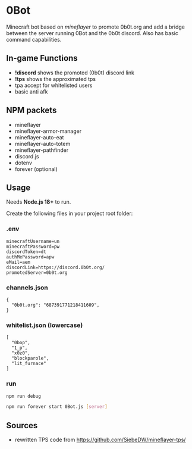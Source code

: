 # 0Bot
Minecraft bot based on *mineflayer* to promote 0b0t.org and add a bridge between the server running 0Bot and the 0b0t discord. Also has basic command capabilities.

## In-game Functions
- **!discord** shows the promoted (0b0t) discord link
- **!tps** shows the approximated tps
- tpa accept for whitelisted users
- basic anti afk

## NPM packets
- mineflayer
- mineflayer-armor-manager
- mineflayer-auto-eat
- mineflayer-auto-totem
- mineflayer-pathfinder
- discord.js
- dotenv
- forever (optional)

## Usage
Needs **Node.js 18+** to run.

Create the following files in your project root folder:

### .env
	minecraftUsername=un
	minecraftPassword=pw
	discordToken=dt
	authMePassword=apw
	eMail=aem
	discordLink=https://discord.0b0t.org/
	promotedServer=0b0t.org

### channels.json
	{
	  "0b0t.org": "687391771218411609",
	}

### whitelist.json (lowercase)
	[
	  "0bop",
	  "1_p",
	  "x0z0",
	  "blockparole",
	  "lit_furnace"
	]

### run

```sh
npm run debug
```

```sh
npm run forever start 0Bot.js [server]
```

## Sources
- rewritten TPS code from https://github.com/SiebeDW/mineflayer-tps/